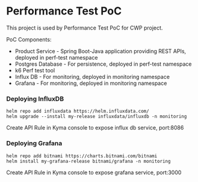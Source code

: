 # Performance Test PoC

This project is used by Performance Test PoC for CWP project.

PoC Components:
* Product Service - Spring Boot-Java application providing REST APIs, deployed in perf-test namespace
* Postgres Database - For persistence, deployed in perf-test namespace
* k6 Perf test tool
* Influx DB - For monitoring, deployed in monitoring namespace
* Grafana - For monitoring, deployed in monitoring namespace

### Deploying InfluxDB
```
helm repo add influxdata https://helm.influxdata.com/
helm upgrade --install my-release influxdata/influxdb -n monitoring
```
Create API Rule in Kyma console to expose influx db service, port:8086


### Deploying Grafana
```
helm repo add bitnami https://charts.bitnami.com/bitnami
helm install my-grafana-release bitnami/grafana -n monitoring
```
Create API Rule in Kyma console to expose grafana service, port:3000

